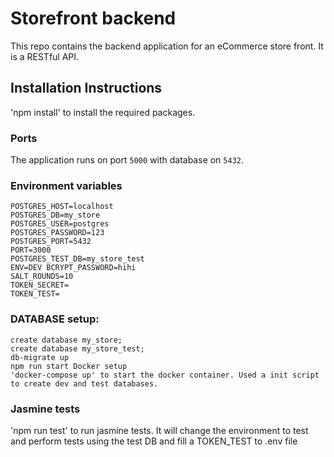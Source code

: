 # Storefront backend

This repo contains the backend application for an eCommerce store front. It is a RESTful API.

## Installation Instructions

'npm install' to install the required packages.

### Ports

The application runs on port `5000` with database on `5432`.

### Environment variables

```
POSTGRES_HOST=localhost
POSTGRES_DB=my_store
POSTGRES_USER=postgres
POSTGRES_PASSWORD=123
POSTGRES_PORT=5432
PORT=3000
POSTGRES_TEST_DB=my_store_test
ENV=DEV BCRYPT_PASSWORD=hihi
SALT_ROUNDS=10
TOKEN_SECRET=
TOKEN_TEST=
```

### DATABASE setup:

```
create database my_store;
create database my_store_test;
db-migrate up
npm run start Docker setup
'docker-compose up' to start the docker container. Used a init script to create dev and test databases.
```

### Jasmine tests

'npm run test' to run jasmine tests. It will change the environment to test and perform tests using the test DB and fill a TOKEN_TEST to .env file
